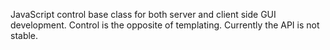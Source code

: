 JavaScript control base class for both server and client side GUI development. Control is the opposite of templating. Currently the API is not stable. 